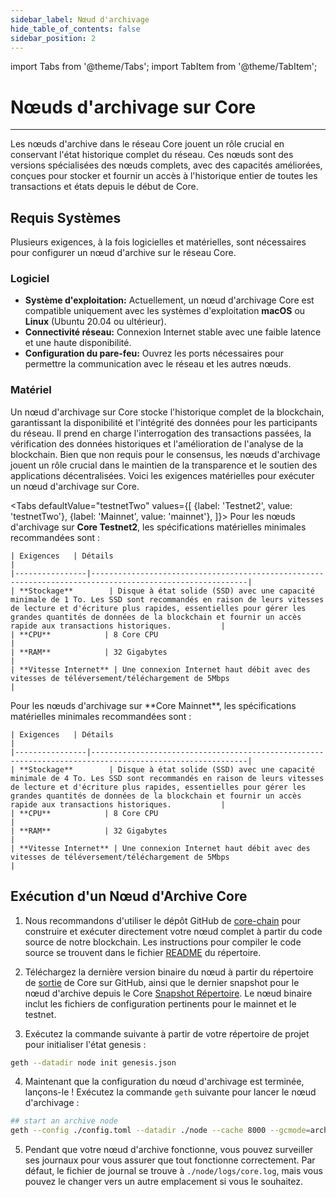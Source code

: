 ```yaml
---
sidebar_label: Nœud d'archivage
hide_table_of_contents: false
sidebar_position: 2
---
```


import Tabs from '@theme/Tabs';
import TabItem from '@theme/TabItem';

# Nœuds d'archivage sur Core

---

Les nœuds d'archive dans le réseau Core jouent un rôle crucial en conservant l'état historique complet du réseau. Ces nœuds sont des versions spécialisées des nœuds complets, avec des capacités améliorées, conçues pour stocker et fournir un accès à l'historique entier de toutes les transactions et états depuis le début de Core.

## Requis Systèmes

Plusieurs exigences, à la fois logicielles et matérielles, sont nécessaires pour configurer un nœud d'archive sur le réseau Core.

### Logiciel

- **Système d'exploitation:** Actuellement, un nœud d'archivage Core est compatible uniquement avec les systèmes d'exploitation **macOS** ou **Linux** (Ubuntu 20.04 ou ultérieur).
- **Connectivité réseau:** Connexion Internet stable avec une faible latence et une haute disponibilité.
- **Configuration du pare-feu:** Ouvrez les ports nécessaires pour permettre la communication avec le réseau et les autres nœuds.

### Matériel

Un nœud d'archivage sur Core stocke l'historique complet de la blockchain, garantissant la disponibilité et l'intégrité des données pour les participants du réseau. Il prend en charge l'interrogation des transactions passées, la vérification des données historiques et l'amélioration de l'analyse de la blockchain. Bien que non requis pour le consensus, les nœuds d'archivage jouent un rôle crucial dans le maintien de la transparence et le soutien des applications décentralisées. Voici les exigences matérielles pour exécuter un nœud d'archivage sur Core.

<Tabs
defaultValue="testnetTwo"
values={[
{label: 'Testnet2', value: 'testnetTwo'},
{label: 'Mainnet', value: 'mainnet'},
]}> <TabItem value="testnetTwo">
Pour les nœuds d'archivage sur **Core Testnet2**, les spécifications matérielles minimales recommandées sont :

```
| Exigences   | Détails                                                                                                 |  
|----------------|---------------------------------------------------------------------------------------------------------|
| **Stockage**        | Disque à état solide (SSD) avec une capacité minimale de 1 To. Les SSD sont recommandés en raison de leurs vitesses de lecture et d'écriture plus rapides, essentielles pour gérer les grandes quantités de données de la blockchain et fournir un accès rapide aux transactions historiques.           |
| **CPU**            | 8 Core CPU                                                                                          |
| **RAM**            | 32 Gigabytes                                                                                        |
| **Vitesse Internet** | Une connexion Internet haut débit avec des vitesses de téléversement/téléchargement de 5Mbps                                |
```

  </TabItem>

  <TabItem value="mainnet">
    Pour les nœuds d'archivage sur **Core Mainnet**, les spécifications matérielles minimales recommandées sont :

```
| Exigences   | Détails                                                                                                 |  
|----------------|---------------------------------------------------------------------------------------------------------|
| **Stockage**        | Disque à état solide (SSD) avec une capacité minimale de 4 To. Les SSD sont recommandés en raison de leurs vitesses de lecture et d'écriture plus rapides, essentielles pour gérer les grandes quantités de données de la blockchain et fournir un accès rapide aux transactions historiques.           |
| **CPU**            | 8 Core CPU                                                                                          |
| **RAM**            | 32 Gigabytes                                                                                        |
| **Vitesse Internet** | Une connexion Internet haut débit avec des vitesses de téléversement/téléchargement de 5Mbps                                |
```

  </TabItem>
</Tabs>

## Exécution d'un Nœud d'Archive Core

1. Nous recommandons d'utiliser le dépôt GitHub de [core-chain](https://github.com/coredao-org/core-chain) pour construire et exécuter directement votre nœud complet à partir du code source de notre blockchain. Les instructions pour compiler le code source se trouvent dans le fichier [README](https://github.com/coredao-org/core-chain#building-the-source) du répertoire.

2. Téléchargez la dernière version binaire du nœud à partir du répertoire de [sortie](https://github.com/coredao-org/core-chain/releases/latest) de Core sur GitHub, ainsi que le dernier snapshot pour le nœud d'archive depuis le Core [Snapshot Répertoire](https://github.com/coredao-org/core-snapshots?tab=readme-ov-file#archive-full). Le nœud binaire inclut les fichiers de configuration pertinents pour le mainnet et le testnet.

3. Exécutez la commande suivante à partir de votre répertoire de projet pour initialiser l'état genesis :

```bash
geth --datadir node init genesis.json
```

4. Maintenant que la configuration du nœud d'archivage est terminée, lançons-le ! Exécutez la commande `geth` suivante pour lancer le nœud d'archivage :

```bash
## start an archive node
geth --config ./config.toml --datadir ./node --cache 8000 --gcmode=archive --syncmode=full
```

5. Pendant que votre nœud d'archive fonctionne, vous pouvez surveiller ses journaux pour vous assurer que tout fonctionne correctement. Par défaut, le fichier de journal se trouve à `./node/logs/core.log`, mais vous pouvez le changer vers un autre emplacement si vous le souhaitez.



